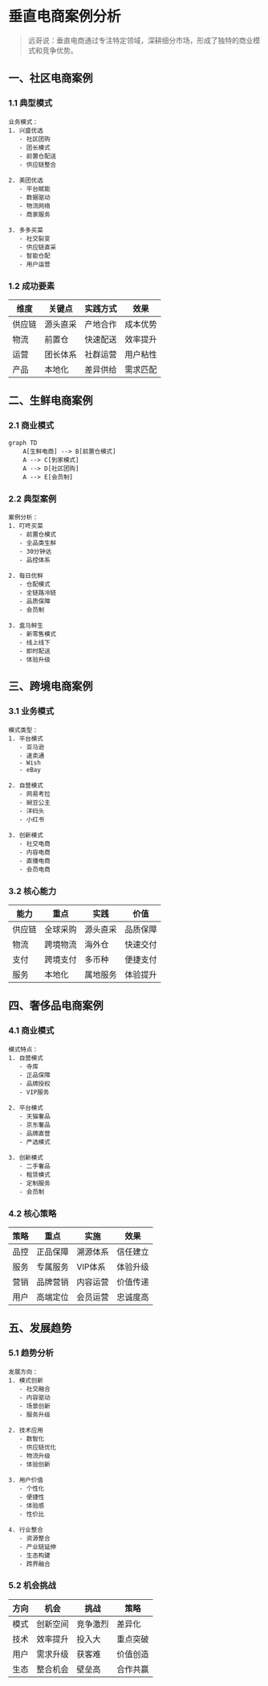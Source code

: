 # 垂直电商案例分析

> 远哥说：垂直电商通过专注特定领域，深耕细分市场，形成了独特的商业模式和竞争优势。

## 一、社区电商案例

### 1.1 典型模式
```
业务模式：
1. 兴盛优选
   - 社区团购
   - 团长模式
   - 前置仓配送
   - 供应链整合

2. 美团优选
   - 平台赋能
   - 数据驱动
   - 物流网络
   - 商家服务

3. 多多买菜
   - 社交裂变
   - 供应链直采
   - 智能仓配
   - 用户运营
```

### 1.2 成功要素
| 维度 | 关键点 | 实践方式 | 效果 |
|------|--------|----------|------|
| 供应链 | 源头直采 | 产地合作 | 成本优势 |
| 物流 | 前置仓 | 快速配送 | 效率提升 |
| 运营 | 团长体系 | 社群运营 | 用户粘性 |
| 产品 | 本地化 | 差异供给 | 需求匹配 |

## 二、生鲜电商案例

### 2.1 商业模式
```mermaid
graph TD
    A[生鲜电商] --> B[前置仓模式]
    A --> C[到家模式]
    A --> D[社区团购]
    A --> E[会员制]
```

### 2.2 典型案例
```
案例分析：
1. 叮咚买菜
   - 前置仓模式
   - 全品类生鲜
   - 30分钟达
   - 品控体系

2. 每日优鲜
   - 仓配模式
   - 全链路冷链
   - 品质保障
   - 会员制

3. 盒马鲜生
   - 新零售模式
   - 线上线下
   - 即时配送
   - 体验升级
```

## 三、跨境电商案例

### 3.1 业务模式
```
模式类型：
1. 平台模式
   - 亚马逊
   - 速卖通
   - Wish
   - eBay

2. 自营模式
   - 网易考拉
   - 豌豆公主
   - 洋码头
   - 小红书

3. 创新模式
   - 社交电商
   - 内容电商
   - 直播电商
   - 会员电商
```

### 3.2 核心能力
| 能力 | 重点 | 实践 | 价值 |
|------|------|------|------|
| 供应链 | 全球采购 | 源头直采 | 品质保障 |
| 物流 | 跨境物流 | 海外仓 | 快速交付 |
| 支付 | 跨境支付 | 多币种 | 便捷支付 |
| 服务 | 本地化 | 属地服务 | 体验提升 |

## 四、奢侈品电商案例

### 4.1 商业模式
```
模式特点：
1. 自营模式
   - 寺库
   - 正品保障
   - 品牌授权
   - VIP服务

2. 平台模式
   - 天猫奢品
   - 京东奢品
   - 品牌直营
   - 严选模式

3. 创新模式
   - 二手奢品
   - 租赁模式
   - 定制服务
   - 会员制
```

### 4.2 核心策略
| 策略 | 重点 | 实施 | 效果 |
|------|------|------|------|
| 品控 | 正品保障 | 溯源体系 | 信任建立 |
| 服务 | 专属服务 | VIP体系 | 体验升级 |
| 营销 | 品牌营销 | 内容运营 | 价值传递 |
| 用户 | 高端定位 | 会员运营 | 忠诚度高 |

## 五、发展趋势

### 5.1 趋势分析
```
发展方向：
1. 模式创新
   - 社交融合
   - 内容驱动
   - 场景创新
   - 服务升级

2. 技术应用
   - 数智化
   - 供应链优化
   - 物流升级
   - 体验创新

3. 用户价值
   - 个性化
   - 便捷性
   - 体验感
   - 性价比

4. 行业整合
   - 资源整合
   - 产业链延伸
   - 生态构建
   - 跨界融合
```

### 5.2 机会挑战
| 方向 | 机会 | 挑战 | 策略 |
|------|------|------|------|
| 模式 | 创新空间 | 竞争激烈 | 差异化 |
| 技术 | 效率提升 | 投入大 | 重点突破 |
| 用户 | 需求升级 | 获客难 | 价值创造 |
| 生态 | 整合机会 | 壁垒高 | 合作共赢 |
